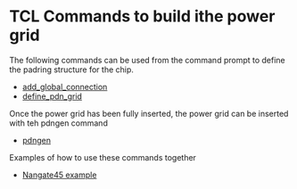 # TCL Commands to build ithe power grid

The following commands can be used from the command prompt to define the padring structure for the chip.
 - [add_global_connection](add_global_connection.md)
 - [define_pdn_grid](define_pdn_grid.md)

Once the power grid has been fully inserted, the power grid can be inserted with teh pdngen command
 - [pdngen](pdngen.md)

Examples of how to use these commands together
 - [Nangate45 example](../test/test_gcd_M7_pin.api.example.tcl)


